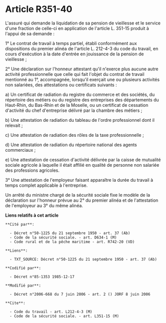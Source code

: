 # Article R351-40

L'assuré qui demande la liquidation de sa pension de vieillesse et le service d'une fraction de celle-ci en application de
l'article L. 351-15 produit à l'appui de sa demande :

1° Le contrat de travail à temps partiel, établi conformément aux dispositions du premier alinéa de l'article L. 212-4-3 du
code du travail, en cours d'exécution à la date d'entrée en jouissance de la pension de vieillesse ;

2° Une déclaration sur l'honneur attestant qu'il n'exerce plus aucune autre activité professionnelle que celle qui fait
l'objet du contrat de travail mentionné au 1°, accompagnée, lorsqu'il exerçait une ou plusieurs activités non salariées, des
attestations ou certificats suivants :

a) Un certificat de radiation du registre du commerce et des sociétés, du répertoire des métiers ou du registre des
entreprises des départements du Haut-Rhin, du Bas-Rhin et de la Moselle, ou un certificat de cessation d'activité du chef
d'entreprise délivré par la chambre des métiers ;

b) Une attestation de radiation du tableau de l'ordre professionnel dont il relevait ;

c) Une attestation de radiation des rôles de la taxe professionnelle ;

d) Une attestation de radiation du répertoire national des agents commerciaux ;

e) Une attestation de cessation d'activité délivrée par la caisse de mutualité sociale agricole à laquelle il était affilié
en qualité de personne non salariée des professions agricoles.

3° Une attestation de l'employeur faisant apparaître la durée du travail à temps complet applicable à l'entreprise.

Un arrêté du ministre chargé de la sécurité sociale fixe le modèle de la déclaration sur l'honneur prévue au 2° du premier
alinéa et de l'attestation de l'employeur au 3° du même alinéa.

**Liens relatifs à cet article**

	**Cité par**:

	  - Décret n°50-1225 du 21 septembre 1950 - art. 37 (Ab)
	  - Code de la sécurité sociale. - art. D634-1 (M)
	  - Code rural et de la pêche maritime - art. R742-20 (VD)

	**Liens**:

	  - TXT_SOURCE: Décret n°50-1225 du 21 septembre 1950 - art. 37 (Ab)

	**Codifié par**:

	  - Décret n°85-1353 1985-12-17

	**Modifié par**:

	  - Décret n°2006-668 du 7 juin 2006 - art. 2 () JORF 8 juin 2006

	**Cite**:

	  - Code du travail - art. L212-4-3 (M)
	  - Code de la sécurité sociale. - art. L351-15 (M)
